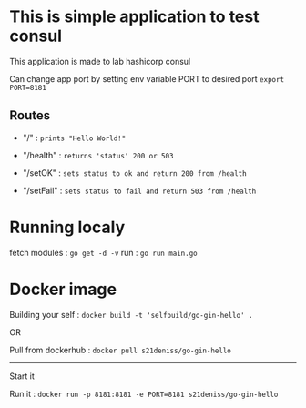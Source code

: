 # This is simple application to test consul

This application is made to lab hashicorp consul

Can change app port by setting env variable PORT to desired port `export PORT=8181`

## Routes

* 	"/" : `prints "Hello World!"`

* "/health" : `returns 'status' 200 or 503`

* "/setOK" : `sets status to ok and return 200 from /health`

* "/setFail" : `sets status to fail and return 503 from /health`


# Running localy

fetch modules : `go get -d -v`
run : `go run main.go`

# Docker image

Building your self : `docker build -t 'selfbuild/go-gin-hello' .`

OR

Pull from dockerhub : `docker pull s21deniss/go-gin-hello`


---

Start it

Run it : `docker run -p 8181:8181 -e PORT=8181 s21deniss/go-gin-hello`

